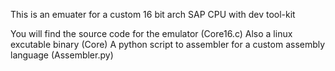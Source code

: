 This is an emuater for a custom 16 bit arch SAP CPU with dev tool-kit

You will find the source code for the emulator (Core16.c)
Also a linux excutable binary (Core)
A python script to assembler for a custom assembly language (Assembler.py)
